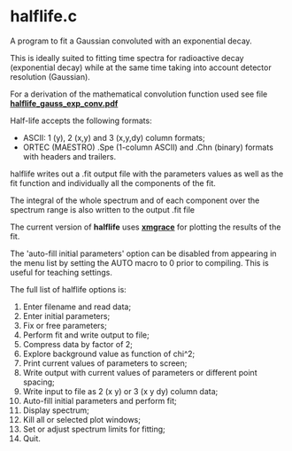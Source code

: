 # halflife.c

A program to fit a Gaussian convoluted with an exponential decay.

This is ideally suited to fitting time spectra for radioactive decay
(exponential decay) while at the same time taking into account detector
resolution (Gaussian).

For a derivation of the mathematical convolution function used see file
[**halflife_gauss_exp_conv.pdf**](halflife_gauss_exp_conv.pdf)

Half-life accepts the following formats:

- ASCII: 1 (y), 2 (x,y) and 3 (x,y,dy) column formats;
- ORTEC (MAESTRO) .Spe (1-column ASCII) and .Chn (binary) formats with headers
and trailers.

halflife writes out a .fit output file with the parameters values
as well as the fit function and individually all the components of the fit.

The integral of the whole spectrum and of each component over the spectrum
range is also written to the output .fit file

The current version of **halflife** uses
[**xmgrace**](https://plasma-gate.weizmann.ac.il/Grace/)
for plotting the results of the fit.

The 'auto-fill initial parameters' option can be disabled from appearing
in the menu list by setting the AUTO macro to 0 prior to compiling.
This is useful for teaching settings.

The full list of halflife options is:

1. Enter filename and read data;
2. Enter initial parameters;
3. Fix or free parameters;
4. Perform fit and write output to file;
5. Compress data by factor of 2;
6. Explore background value as function of chi^2;
7. Print current values of parameters to screen;
8. Write output with current values of parameters or different point spacing;
9. Write input to file as 2 (x y) or 3 (x y dy) column data;
0. Auto-fill initial parameters and perform fit;
1. Display spectrum;
2. Kill all or selected plot windows;
3. Set or adjust spectrum limits for fitting;
0. Quit.
